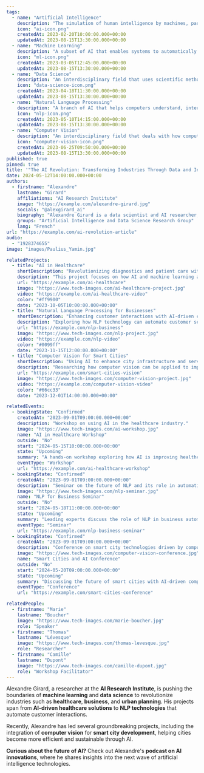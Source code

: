 ```yaml
---
tags:
  - name: "Artificial Intelligence"
    description: "The simulation of human intelligence by machines, particularly computer systems."
    icon: "ai-icon.png"
    createdAt: 2023-02-20T10:00:00.000+00:00
    updatedAt: 2023-08-15T13:30:00.000+00:00
  - name: "Machine Learning"
    description: "A subset of AI that enables systems to automatically learn and improve from experience."
    icon: "ml-icon.png"
    createdAt: 2023-03-05T12:45:00.000+00:00
    updatedAt: 2023-08-15T13:30:00.000+00:00
  - name: "Data Science"
    description: "An interdisciplinary field that uses scientific methods to extract knowledge and insights from structured and unstructured data."
    icon: "data-science-icon.png"
    createdAt: 2023-04-18T11:30:00.000+00:00
    updatedAt: 2023-08-15T13:30:00.000+00:00
  - name: "Natural Language Processing"
    description: "A branch of AI that helps computers understand, interpret, and respond to human language."
    icon: "nlp-icon.png"
    createdAt: 2023-05-10T14:15:00.000+00:00
    updatedAt: 2023-08-15T13:30:00.000+00:00
  - name: "Computer Vision"
    description: "An interdisciplinary field that deals with how computers can gain high-level understanding from digital images or videos."
    icon: "computer-vision-icon.png"
    createdAt: 2023-06-25T09:50:00.000+00:00
    updatedAt: 2023-08-15T13:30:00.000+00:00
published: true
pinned: true
title: '"The AI Revolution: Transforming Industries Through Data and Intelligence"'
date: 2024-05-12T14:00:00.000+00:00
authors:
  - firstname: "Alexandre"
    lastname: "Girard"
    affiliations: "AI Research Institute"
    image: "https://example.com/alexandre-girard.jpg"
    socials: "@alexgirard_ai"
    biography: "Alexandre Girard is a data scientist and AI researcher, specializing in machine learning and natural language processing."
    groups: "Artificial Intelligence and Data Science Research Group"
    lang: "French"
url: "https://example.com/ai-revolution-article"
audio:
  - "1928374655"
image: "images/Paulius_Yamin.jpg"

relatedProjects:
  - title: "AI in Healthcare"
    shortDescription: "Revolutionizing diagnostics and patient care with AI."
    description: "This project focuses on how AI and machine learning are transforming healthcare by improving diagnosis, predicting disease outcomes, and personalizing treatment plans."
    url: "https://example.com/ai-healthcare"
    image: "https://www.tech-images.com/ai-healthcare-project.jpg"
    video: "https://example.com/ai-healthcare-video"
    color: "#ff9900"
    date: "2023-10-05T10:00:00.000+00:00"
  - title: "Natural Language Processing for Businesses"
    shortDescription: "Enhancing customer interactions with AI-driven communication."
    description: "Exploring how NLP technology can automate customer service, improve sentiment analysis, and enable more natural human-computer interactions in business settings."
    url: "https://example.com/nlp-business"
    image: "https://www.tech-images.com/nlp-project.jpg"
    video: "https://example.com/nlp-video"
    color: "#0099ff"
    date: "2023-11-15T12:00:00.000+00:00"
  - title: "Computer Vision for Smart Cities"
    shortDescription: "Using AI to enhance city infrastructure and services."
    description: "Researching how computer vision can be applied to improve urban infrastructure, from traffic management to safety monitoring and environmental sustainability."
    url: "https://example.com/smart-cities-vision"
    image: "https://www.tech-images.com/computer-vision-project.jpg"
    video: "https://example.com/computer-vision-video"
    color: "#66cc33"
    date: "2023-12-01T14:00:00.000+00:00"

relatedEvents:
  - bookingState: "Confirmed"
    createdAt: "2023-09-01T09:00:00.000+00:00"
    description: "Workshop on using AI in the healthcare industry."
    image: "https://www.tech-images.com/ai-workshop.jpg"
    name: "AI in Healthcare Workshop"
    outside: "No"
    start: "2024-05-15T10:00:00.000+00:00"
    state: "Upcoming"
    summary: "A hands-on workshop exploring how AI is improving healthcare delivery."
    eventType: "Workshop"
    url: "https://example.com/ai-healthcare-workshop"
  - bookingState: "Confirmed"
    createdAt: "2023-09-01T09:00:00.000+00:00"
    description: "Seminar on the future of NLP and its role in automating customer service."
    image: "https://www.tech-images.com/nlp-seminar.jpg"
    name: "NLP for Business Seminar"
    outside: "No"
    start: "2024-05-18T11:00:00.000+00:00"
    state: "Upcoming"
    summary: "Leading experts discuss the role of NLP in business automation."
    eventType: "Seminar"
    url: "https://example.com/nlp-business-seminar"
  - bookingState: "Confirmed"
    createdAt: "2023-09-01T09:00:00.000+00:00"
    description: "Conference on smart city technologies driven by computer vision."
    image: "https://www.tech-images.com/computer-vision-conference.jpg"
    name: "Smart Cities and AI Conference"
    outside: "No"
    start: "2024-05-20T09:00:00.000+00:00"
    state: "Upcoming"
    summary: "Discussing the future of smart cities with AI-driven computer vision technologies."
    eventType: "Conference"
    url: "https://example.com/smart-cities-conference"

relatedPeople:
  - firstname: "Marie"
    lastname: "Boucher"
    image: "https://www.tech-images.com/marie-boucher.jpg"
    role: "Speaker"
  - firstname: "Thomas"
    lastname: "Lévesque"
    image: "https://www.tech-images.com/thomas-levesque.jpg"
    role: "Researcher"
  - firstname: "Camille"
    lastname: "Dupont"
    image: "https://www.tech-images.com/camille-dupont.jpg"
    role: "Workshop Facilitator"
---
```


Alexandre Girard, a researcher at the **AI Research Institute**, is pushing the boundaries of **machine learning** and **data science** to revolutionize industries such as **healthcare**, **business**, and **urban planning**. His projects span from **AI-driven healthcare solutions** to **NLP technologies** that automate customer interactions.

Recently, Alexandre has led several groundbreaking projects, including the integration of **computer vision** for **smart city development**, helping cities become more efficient and sustainable through AI.

**Curious about the future of AI?** Check out Alexandre's **podcast on AI innovations**, where he shares insights into the next wave of artificial intelligence technologies.
